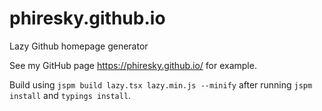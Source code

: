 phiresky.github.io
==================

Lazy Github homepage generator

See my GitHub page https://phiresky.github.io/ for example.


Build using `jspm build lazy.tsx lazy.min.js --minify` after running `jspm install` and `typings install`.
